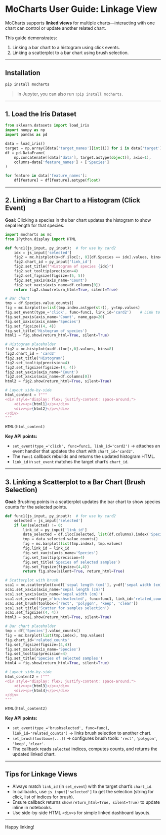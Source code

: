 # MoCharts User Guide: Linkage View

MoCharts supports **linked views** for multiple charts—interacting with one chart can control or update another related chart.

This guide demonstrates:
1. Linking a bar chart to a histogram using click events.
2. Linking a scatterplot to a bar chart using brush selection.

---

## Installation

```bash
pip install mocharts
```
> In Jupyter, you can also run `!pip install mocharts`.

---

## 1. Load the Iris Dataset

```python
from sklearn.datasets import load_iris
import numpy as np
import pandas as pd

data = load_iris()
target = np.array([data['target_names'][int(i)] for i in data['target']]).reshape(-1,1)
df = pd.DataFrame(
    np.concatenate([data['data'], target.astype(object)], axis=1),
    columns=data['feature_names'] + ['Species']
)

for feature in data['feature_names']:
    df[feature] = df[feature].astype(float)
```

---

## 2. Linking a Bar Chart to a Histogram (Click Event)

**Goal:** Clicking a species in the bar chart updates the histogram to show sepal length for that species.

```python
import mocharts as mc
from IPython.display import HTML

def func1(js_input, py_input):  # for use by card2
    idx = js_input['selected']
    fig2 = mc.histplot(x=df.iloc[:, 0][df.Species == idx].values, bins=8)
    fig2.chart_id = py_input['link_id']
    fig2.set_title(f"Histogram of species {idx}")
    fig2.set_tooltip(precision=4)
    fig2.set_figsize(figsize=(5, 5))
    fig2.set_yaxis(axis_name='Count')
    fig2.set_xaxis(axis_name=df.columns[0])
    return fig2.show(return_html=True, silent=True)

# Bar chart
tmp = df.Species.value_counts()
fig = mc.barplot(x=list(tmp.index.astype(str)), y=tmp.values)
fig.set_event(type_='click', func=func1, link_id='card2')    # Link to ChartID = card2
fig.set_yaxis(axis_name='Count', name_gap=20)
fig.set_xaxis(axis_name='Species')
fig.set_figsize((4, 4))
fig.set_title('Histogram of species')
html1 = fig.show(return_html=True, silent=True)

# Histogram placeholder
fig2 = mc.histplot(x=df.iloc[:,0].values, bins=8)
fig2.chart_id = 'card2'
fig2.set_title("Histogram")
fig2.set_tooltip(precision=4)
fig2.set_figsize(figsize=(4, 4))
fig2.set_yaxis(axis_name='Count')
fig2.set_xaxis(axis_name=df.columns[0])
html2 = fig2.show(return_html=True, silent=True)

# Layout side-by-side
html_content = f"""
<div style="display: flex; justify-content: space-around;">
    <div><p>{html1}</p></div>
    <div><p>{html2}</p></div>
</div>
"""

HTML(html_content)
```

**Key API points:**
- `set_event(type_='click', func=func1, link_id='card2')` → attaches an event handler that updates the chart with `chart_id='card2'`.
- The `func1` callback rebuilds and returns the updated histogram HTML.
- `link_id` in `set_event` matches the target chart’s `chart_id`.

---

## 3. Linking a Scatterplot to a Bar Chart (Brush Selection)

**Goal:** Brushing points in a scatterplot updates the bar chart to show species counts for the selected points.

```python
def func1(js_input, py_input):  # for use by card2
    selected = js_input['selected']
    if len(selected) != 0:
        link_id = py_input['link_id']
        data_selected = df.iloc[selected, list(df.columns).index('Species')]
        tmp = data_selected.value_counts()
        fig = mc.barplot(list(tmp.index), tmp.values)
        fig.link_id = link_id
        fig.set_xaxis(axis_name='Species')
        fig.set_tooltip(precision=4)
        fig.set_title('Species of selected samples')
        fig.set_figsize(figsize=(4,4))
        return fig.show(silent=True, return_html=True)

# Scatterplot with brush
sca1 = mc.scatterplot(x=df['sepal length (cm)'], y=df['sepal width (cm)'], allow_large=False)
sca1.set_xaxis(axis_name='sepal length (cm)')
sca1.set_yaxis(axis_name='sepal width (cm)')
sca1.set_event(type_='brushselected', func=func1, link_id='related_counts')
sca1.set_brush(toolbox=['rect', 'polygon', 'keep', 'clear'])
sca1.set_title('Scatter for samples selection')
sca1.set_figsize((4, 4))
html3 = sca1.show(return_html=True, silent=True)

# Bar chart placeholder
tmp = df['Species'].value_counts()
fig = mc.barplot(list(tmp.index), tmp.values)
fig.chart_id='related_counts'
fig.set_figsize(figsize=(4,4))
fig.set_xaxis(axis_name='Species')
fig.set_tooltip(precision=4)
fig.set_title('Species of selected samples')
html4 = fig.show(return_html=True, silent=True)

# Layout side-by-side
html_content2 = f"""
<div style="display: flex; justify-content: space-around;">
    <div><p>{html3}</p></div>
    <div><p>{html4}</p></div>
</div>
"""

HTML(html_content2)
```

**Key API points:**
- `set_event(type_='brushselected', func=func1, link_id='related_counts')` → links brush selection to another chart.
- `set_brush(toolbox=[...])` → configures brush tools: `'rect'`, `'polygon'`, `'keep'`, `'clear'`.
- The callback reads `selected` indices, computes counts, and returns the updated linked chart.

---

## Tips for Linkage Views

- Always match `link_id` (in `set_event`) with the target chart’s `chart_id`.
- In callbacks, use `js_input['selected']` to get the selection (string for click, list of indices for brush).
- Ensure callback returns `show(return_html=True, silent=True)` to update inline in notebooks.
- Use side-by-side HTML `<div>`s for simple linked dashboard layouts.

---

Happy linking!
